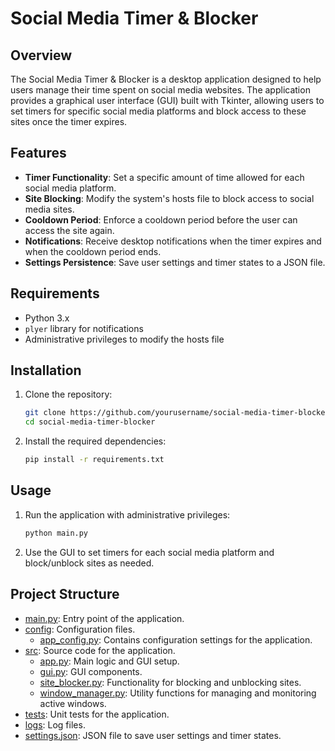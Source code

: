 # Social Media Timer & Blocker

## Overview

The Social Media Timer & Blocker is a desktop application designed to help users manage their time spent on social media websites. The application provides a graphical user interface (GUI) built with Tkinter, allowing users to set timers for specific social media platforms and block access to these sites once the timer expires.

## Features

- **Timer Functionality**: Set a specific amount of time allowed for each social media platform.
- **Site Blocking**: Modify the system's hosts file to block access to social media sites.
- **Cooldown Period**: Enforce a cooldown period before the user can access the site again.
- **Notifications**: Receive desktop notifications when the timer expires and when the cooldown period ends.
- **Settings Persistence**: Save user settings and timer states to a JSON file.

## Requirements

- Python 3.x
- `plyer` library for notifications
- Administrative privileges to modify the hosts file

## Installation

1. Clone the repository:
    ```sh
    git clone https://github.com/yourusername/social-media-timer-blocker.git
    cd social-media-timer-blocker
    ```

2. Install the required dependencies:
    ```sh
    pip install -r requirements.txt
    ```

## Usage

1. Run the application with administrative privileges:
    ```sh
    python main.py
    ```

2. Use the GUI to set timers for each social media platform and block/unblock sites as needed.

## Project Structure

- [main.py](http://_vscodecontentref_/1): Entry point of the application.
- [config](http://_vscodecontentref_/2): Configuration files.
  - [app_config.py](http://_vscodecontentref_/3): Contains configuration settings for the application.
- [src](http://_vscodecontentref_/4): Source code for the application.
  - [app.py](http://_vscodecontentref_/5): Main logic and GUI setup.
  - [gui.py](http://_vscodecontentref_/6): GUI components.
  - [site_blocker.py](http://_vscodecontentref_/7): Functionality for blocking and unblocking sites.
  - [window_manager.py](http://_vscodecontentref_/8): Utility functions for managing and monitoring active windows.
- [tests](http://_vscodecontentref_/9): Unit tests for the application.
- [logs](http://_vscodecontentref_/10): Log files.
- [settings.json](http://_vscodecontentref_/11): JSON file to save user settings and timer states.